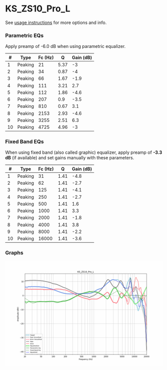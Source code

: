 # KS_ZS10_Pro_L
See [usage instructions](https://github.com/jaakkopasanen/AutoEq#usage) for more options and info.

### Parametric EQs
Apply preamp of -6.0 dB when using parametric equalizer.

|   # | Type    |   Fc (Hz) |    Q |   Gain (dB) |
|-----|---------|-----------|------|-------------|
|   1 | Peaking |        21 | 5.37 |        -3   |
|   2 | Peaking |        34 | 0.87 |        -4   |
|   3 | Peaking |        66 | 1.67 |        -1.9 |
|   4 | Peaking |       111 | 3.21 |         2.7 |
|   5 | Peaking |       112 | 1.86 |        -4.6 |
|   6 | Peaking |       207 | 0.9  |        -3.5 |
|   7 | Peaking |       810 | 0.67 |         3.1 |
|   8 | Peaking |      2153 | 2.93 |        -4.6 |
|   9 | Peaking |      3255 | 2.51 |         6.3 |
|  10 | Peaking |      4725 | 4.96 |        -3   |

### Fixed Band EQs
When using fixed band (also called graphic) equalizer, apply preamp of **-3.3 dB** (if available) and set gains manually with these parameters.

|   # | Type    |   Fc (Hz) |    Q |   Gain (dB) |
|-----|---------|-----------|------|-------------|
|   1 | Peaking |        31 | 1.41 |        -4.8 |
|   2 | Peaking |        62 | 1.41 |        -2.7 |
|   3 | Peaking |       125 | 1.41 |        -4.1 |
|   4 | Peaking |       250 | 1.41 |        -2.7 |
|   5 | Peaking |       500 | 1.41 |         1.6 |
|   6 | Peaking |      1000 | 1.41 |         3.3 |
|   7 | Peaking |      2000 | 1.41 |        -1.8 |
|   8 | Peaking |      4000 | 1.41 |         3.8 |
|   9 | Peaking |      8000 | 1.41 |        -2.2 |
|  10 | Peaking |     16000 | 1.41 |        -3.6 |

### Graphs
![](./KS_ZS10_Pro_L.png)
